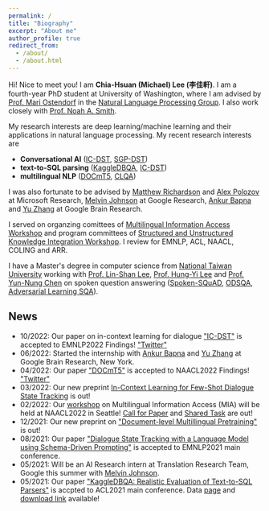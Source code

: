 ```yaml
---
permalink: /
title: "Biography"
excerpt: "About me"
author_profile: true
redirect_from: 
  - /about/
  - /about.html
---
```




Hi! Nice to meet you! I am **Chia-Hsuan (Michael) Lee (李佳軒)**.
I am a fourth-year PhD student at University of Washington, where I am advised by [Prof. Mari Ostendorf](https://people.ece.uw.edu/ostendorf/) in the [Natural Language Processing Group](https://nlp.washington.edu/). I also work closely with [Prof. Noah A. Smith](https://nasmith.github.io/).

My research interests are deep learning/machine learning and their applications in natural language processing. 
My recent research interests are 
- **Conversational AI** ([IC-DST](https://arxiv.org/abs/2203.08568), [SGP-DST](https://aclanthology.org/2021.emnlp-main.404/))
- **text-to-SQL parsing** ([KaggleDBQA](https://aclanthology.org/2021.acl-long.176/), [IC-DST](https://arxiv.org/abs/2203.08568))
- **multilingual NLP** ([DOCmT5](https://aclanthology.org/2022.findings-naacl.32/),  [CLQA](https://arxiv.org/abs/1907.06042))

I was also fortunate to be advised by [Matthew Richardson](https://scholar.google.com/citations?user=IT-vb_kAAAAJ&hl=en) and [Alex Polozov](https://alexpolozov.com/) at Microsoft Research, [Melvin Johnson](https://scholar.google.com/citations?user=g4oMRgsAAAAJ&hl=en) at Google Research, [Ankur Bapna](https://twitter.com/ankurbpn) and [Yu Zhang](https://scholar.google.com/citations?user=EilVnKwAAAAJ&hl=en) at Google Brain Research. 

I served on organzing comittees of [Multilingual Information Access Workshop](https://mia-workshop.github.io/) and program committees of [Structured and Unstructured Knowledge Integration Workshop](https://suki-workshop.github.io/organization). I review for EMNLP, ACL, NAACL, COLING and ARR. 

I have a Master's degree in computer science from [National Taiwan University](https://www.ntu.edu.tw/) working with [Prof. Lin-Shan Lee](https://scholar.google.com.tw/citations?hl=zh-TW&user=23zBJqIAAAAJ&view_op=list_works&sortby=pubdate), [Prof. Hung-Yi Lee](http://speech.ee.ntu.edu.tw/~tlkagk/) and [Prof. Yun-Nung Chen](https://www.csie.ntu.edu.tw/~yvchen/) on spoken question answering ([Spoken-SQuAD](https://www.isca-speech.org/archive/pdfs/interspeech_2018/lee18d_interspeech.pdf), [ODSQA](https://arxiv.org/abs/1904.07904), [Adversarial Learning SQA](https://arxiv.org/abs/1808.02280)). 

## News
- 10/2022: Our paper on in-context learning for dialogue ["IC-DST"](https://arxiv.org/abs/2203.08568) is accepted to EMNLP2022 Findings! ["Twitter"](https://mobile.twitter.com/huyushi98/status/1529208385865797632)
- 06/2022: Started the internship with [Ankur Bapna](https://twitter.com/ankurbpn) and [Yu Zhang](https://scholar.google.com/citations?user=EilVnKwAAAAJ&hl=en) at Google Brain Research, New York. 
- 04/2022: Our paper ["DOCmT5"](https://aclanthology.org/2022.findings-naacl.32/) is accepted to NAACL2022 Findings! ["Twitter"](https://twitter.com/ChiahsuanL/status/1512582119440064512)
- 03/2022: Our new preprint [In-Context Learning for Few-Shot Dialogue State Tracking](https://arxiv.org/abs/2203.08568) is out! 
- 02/2022: Our [workshop](https://mia-workshop.github.io/) on Multilingual Information Access (MIA) will be held at NAACL2022 in Seattle! [Call for Paper](https://mia-workshop.github.io/cfp.html) and [Shared Task](https://mia-workshop.github.io/shared_task.html) are out!
- 12/2021: Our new preprint on ["Document-level Multillingual Pretraining"](https://arxiv.org/abs/2112.08709) is out!
- 08/2021: Our paper ["Dialogue State Tracking with a Language Model using Schema-Driven Prompting"](https://aclanthology.org/2021.emnlp-main.404/) is accepted to EMNLP2021 main conference.
- 05/2021: Will be an AI Research intern at Translation Research Team, Google this summer with [Melvin Johnson](https://scholar.google.com/citations?user=g4oMRgsAAAAJ&hl=en).
- 05/2021: Our paper ["KaggleDBQA: Realistic Evaluation of Text-to-SQL Parsers"](https://aclanthology.org/2021.acl-long.176/) is accpted to ACL2021 main conference. Data [page](https://github.com/chiahsuan156/KaggleDBQA) and [download link](https://www.microsoft.com/en-us/research/publication/kaggledbqa-realistic-evaluation-of-text-to-sql-parsers/) available! 
